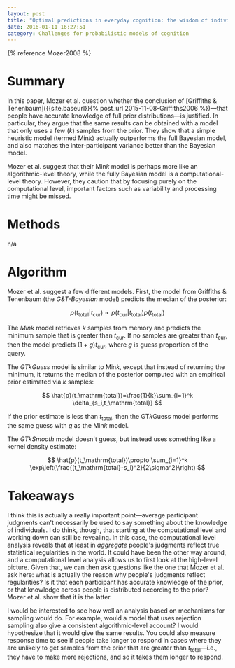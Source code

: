 ```yaml
---
layout: post
title: "Optimal predictions in everyday cognition: the wisdom of individuals or crowds?"
date: 2016-01-11 16:27:51
category: Challenges for probabilistic models of cognition
---
```


{% reference Mozer2008 %}

# Summary

In this paper, Mozer et al. question whether the conclusion of [Griffiths & Tenenbaum]({{site.baseurl}}{% post_url 2015-11-08-Griffiths2006 %})—that people have accurate knowledge of full prior distributions—is justified. In particular, they argue that the same results can be obtained with a model that only uses a few ($k$) samples from the prior. They show that a simple heuristic model (termed Min$k$) actually outperforms the full Bayesian model, and also matches the inter-participant variance better than the Bayesian model.

Mozer et al. suggest that their Min$k$ model is perhaps more like an algorithmic-level theory, while the fully Bayesian model is a computational-level theory. However, they caution that by focusing purely on the computational level, important factors such as variability and processing time might be missed.

# Methods

n/a

# Algorithm

Mozer et al. suggest a few different models. First, the model from Griffiths & Tenenbaum (the *G&T-Bayesian* model) predicts the median of the posterior:

$$
p(t_{\mathrm{total}}\vert t_\mathrm{cur})\propto p(t_\mathrm{cur}\vert t_\mathrm{total})p(t_\mathrm{total})
$$

The *Min$k$* model retrieves $k$ samples from memory and predicts the minimum sample that is greater than $t_\mathrm{cur}$. If no samples are greater than $t_\mathrm{cur}$, then the model predicts $(1+g)t_\mathrm{cur}$, where $g$ is guess proportion of the query.

The *GT$k$Guess* model is similar to Min$k$, except that instead of returning the minimum, it returns the median of the posterior computed with an empirical prior estimated via $k$ samples:

$$
\hat{p}(t_\mathrm{total})=\frac{1}{k}\sum_{i=1}^k \delta_{s_i,t_\mathrm{total}}
$$

If the prior estimate is less than $t_\mathrm{total}$, then the GT$k$Guess model performs the same guess with $g$ as the Min$k$ model.

The *GT$k$Smooth* model doesn't guess, but instead uses something like a kernel density estimate:

$$
\hat{p}(t_\mathrm{total})\propto \sum_{i=1}^k \exp\left(\frac{(t_\mathrm{total}-s_i)^2}{2\sigma^2}\right)
$$

# Takeaways

I think this is actually a really important point—average participant judgments can't necessarily be used to say something about the knowledge of individuals. I do think, though, that starting at the computational level and working down can still be revealing. In this case, the computational level analysis reveals that at least in *aggregate* people's judgments reflect true statistical regularities in the world. It could have been the other way around, and a computational level analysis allows us to first look at the high-level picture. Given that, we can then ask questions like the one that Mozer et al. ask here: what is actually the reason why people's judgments reflect regularities? Is it that each participant has accurate knowledge of the prior, or that knowledge across people is distributed according to the prior? Mozer et al. show that it is the latter.

I would be interested to see how well an analysis based on mechanisms for sampling would do. For example, would a model that uses rejection sampling also give a consistent algorithmic-level account? I would hypothesize that it would give the same results. You could also measure response time to see if people take longer to respond in cases where they are unlikely to get samples from the prior that are greater than $t_\mathrm{total}$—i.e., they have to make more rejections, and so it takes them longer to respond.
